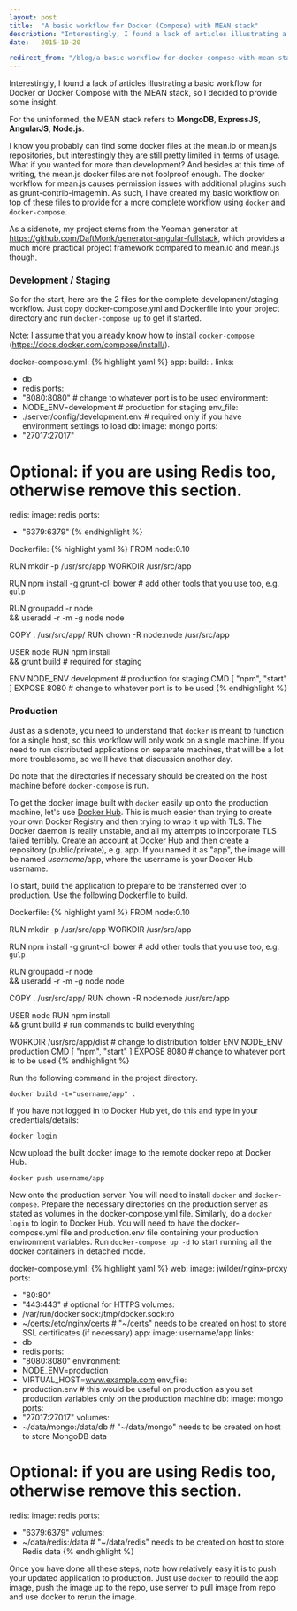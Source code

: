 ```yaml
---
layout: post
title:  "A basic workflow for Docker (Compose) with MEAN stack"
description: "Interestingly, I found a lack of articles illustrating a basic workflow for Docker or Docker Compose with the MEAN stack, so I decided to provide some insight."
date:   2015-10-20

redirect_from: "/blog/a-basic-workflow-for-docker-compose-with-mean-stack/"
---
```


<p class="intro"><span class="dropcap">I</span>nterestingly, I found a lack of articles illustrating a basic workflow for Docker or Docker Compose with the MEAN stack, so I decided to provide some insight.</p>

For the uninformed, the MEAN stack refers to **MongoDB**, **ExpressJS**, **AngularJS**, **Node.js**.

I know you probably can find some docker files at the mean.io or mean.js repositories, but interestingly they are still pretty limited in terms of usage. What if you wanted for more than development? And besides at this time of writing, the mean.js docker files are not foolproof enough. The docker workflow for mean.js causes permission issues with additional plugins such as grunt-contrib-imagemin. As such, I have created my basic workflow on top of these files to provide for a more complete workflow using `docker` and `docker-compose`.

As a sidenote, my project stems from the Yeoman generator at https://github.com/DaftMonk/generator-angular-fullstack, which provides a much more practical project framework compared to mean.io and mean.js though.

### Development / Staging

So for the start, here are the 2 files for the complete development/staging workflow.
Just copy docker-compose.yml and Dockerfile into your project directory and run `docker-compose up` to get it started.

Note: I assume that you already know how to install `docker-compose` (https://docs.docker.com/compose/install/).

docker-compose.yml:
{% highlight yaml %}
app:
  build: .
  links:
   - db
   - redis
  ports:
   - "8080:8080" # change to whatever port is to be used
  environment:
   - NODE_ENV=development # production for staging
  env_file:
   - ./server/config/development.env # required only if you have environment settings to load
db:
  image: mongo
  ports:
   - "27017:27017"
# Optional: if you are using Redis too, otherwise remove this section.
redis:
  image: redis
  ports:
   - "6379:6379"
{% endhighlight %}

Dockerfile:
{% highlight yaml %}
FROM node:0.10

RUN mkdir -p /usr/src/app
WORKDIR /usr/src/app

RUN npm install -g grunt-cli bower # add other tools that you use too, e.g. `gulp`

RUN groupadd -r node \
&&  useradd -r -m -g node node

COPY . /usr/src/app/
RUN chown -R node:node /usr/src/app

USER node
RUN npm install \
 && grunt build # required for staging

ENV NODE_ENV development # production for staging
CMD [ "npm", "start" ]
EXPOSE 8080 # change to whatever port is to be used
{% endhighlight %}

### Production

Just as a sidenote, you need to understand that `docker` is meant to function for a single host, so this workflow will only work on a single machine. If you need to run distributed applications on separate machines, that will be a lot more troublesome, so we'll have that discussion another day.

Do note that the directories if necessary should be created on the host machine before `docker-compose` is run.

To get the docker image built with `docker` easily up onto the production machine, let's use [Docker Hub](https://hub.docker.com/).
This is much easier than trying to create your own Docker Registry and then trying to wrap it up with TLS. The Docker daemon is really unstable, and all my attempts to incorporate TLS failed terribly.
Create an account at [Docker Hub](https://hub.docker.com/) and then create a repository (public/private), e.g. app.
If you named it as "app", the image will be named *username*/app, where the username is your Docker Hub username.

To start, build the application to prepare to be transferred over to production.
Use the following Dockerfile to build.

Dockerfile:
{% highlight yaml %}
FROM node:0.10

RUN mkdir -p /usr/src/app
WORKDIR /usr/src/app

RUN npm install -g grunt-cli bower # add other tools that you use too, e.g. `gulp`

RUN groupadd -r node \
&&  useradd -r -m -g node node

COPY . /usr/src/app/
RUN chown -R node:node /usr/src/app

USER node
RUN npm install \
 && grunt build # run commands to build everything

WORKDIR /usr/src/app/dist # change to distribution folder
ENV NODE_ENV production
CMD [ "npm", "start" ]
EXPOSE 8080 # change to whatever port is to be used
{% endhighlight %}

Run the following command in the project directory.

    docker build -t="username/app" .

If you have not logged in to Docker Hub yet, do this and type in your credentials/details:

    docker login

Now upload the built docker image to the remote docker repo at Docker Hub.

    docker push username/app


Now onto the production server.
You will need to install `docker` and `docker-compose`.
Prepare the necessary directories on the production server as stated as volumes in the docker-compose.yml file.
Similarly, do a `docker login` to login to Docker Hub.
You will need to have the docker-compose.yml file and production.env file containing your production environment variables.
Run `docker-compose up -d` to start running all the docker containers in detached mode.

docker-compose.yml:
{% highlight yaml %}
web:
  image: jwilder/nginx-proxy
  ports:
   - "80:80"
   - "443:443" # optional for HTTPS
  volumes:
   - /var/run/docker.sock:/tmp/docker.sock:ro
   - ~/certs:/etc/nginx/certs # "~/certs" needs to be created on host to store SSL certificates (if necessary)
app:
  image: username/app
  links:
   - db
   - redis
  ports:
   - "8080:8080"
  environment:
   - NODE_ENV=production
   - VIRTUAL_HOST=www.example.com
  env_file:
   - production.env # this would be useful on production as you set production variables only on the production machine
db:
  image: mongo
  ports:
   - "27017:27017"
  volumes:
   - ~/data/mongo:/data/db # "~/data/mongo" needs to be created on host to store MongoDB data
# Optional: if you are using Redis too, otherwise remove this section.
redis:
  image: redis
  ports:
   - "6379:6379"
  volumes:
   - ~/data/redis:/data # "~/data/redis" needs to be created on host to store Redis data
{% endhighlight %}

Once you have done all these steps, note how relatively easy it is to push your updated application to production.
Just use `docker` to rebuild the app image, push the image up to the repo, use server to pull image from repo and use docker to rerun the image.

[jekyll-gh]: https://github.com/mojombo/jekyll
[jekyll]:    http://jekyllrb.com
